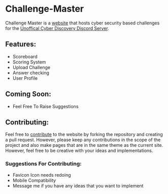 # Challenge-Master
Challenge Master is a [website](https://challenge-master.firebaseapp.com) that hosts cyber security based challenges for the [Unoffical Cyber Discovery Discord Server](https://discord.gg/8h7HU4C).

## Features:
* Scoreboard
* Scoring System
* Upload Challenge
* Answer checking
* User Profile

## Coming Soon:
* Feel Free To Raise Suggestions

## Contributing:
Feel free to [contribute](https://github.com/Dan-McL/Challenge-Master/blob/master/CONTRIBUTING.md) to the website by forking the repository and creating a pull request.  However, please keep any contributions in the scope of the project and also make pages that are in the same theme as the current site.  However, feel free to be creative with your ideas and implementations.

### Suggestions For Contributing:
* Favicon Icon needs redoing
* Mobile Compatibility
* Message me if you have any ideas that you want to implement
